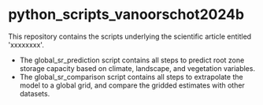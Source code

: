 # python_scripts_vanoorschot2024b
This repository contains the scripts underlying the scientific article entitled 'xxxxxxxx'.
- The global_sr_prediction script contains all steps to predict root zone storage capacity based on climate, landscape, and vegetation variables.
- The global_sr_comparison script contains all steps to extrapolate the model to a global grid, and compare the gridded estimates with other datasets.
